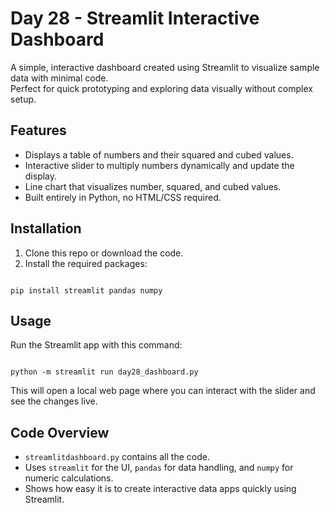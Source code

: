 # Day 28 - Streamlit Interactive Dashboard

A simple, interactive dashboard created using Streamlit to visualize sample data with minimal code.  
Perfect for quick prototyping and exploring data visually without complex setup.

## Features

- Displays a table of numbers and their squared and cubed values.
- Interactive slider to multiply numbers dynamically and update the display.
- Line chart that visualizes number, squared, and cubed values.
- Built entirely in Python, no HTML/CSS required.

## Installation

1. Clone this repo or download the code.
2. Install the required packages:
```

pip install streamlit pandas numpy

```

## Usage

Run the Streamlit app with this command:
```

python -m streamlit run day28_dashboard.py

```

This will open a local web page where you can interact with the slider and see the changes live.

## Code Overview

- `streamlitdashboard.py` contains all the code.
- Uses `streamlit` for the UI, `pandas` for data handling, and `numpy` for numeric calculations.
- Shows how easy it is to create interactive data apps quickly using Streamlit.

